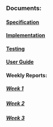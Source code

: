 ### Documents:
#### [Specification](./Specification.md)
#### [Implementation](./Implementation.md)
#### [Testing](./Testing.md)
#### [User Guide](./User%20Guide.md)
#### Weekly Reports:
##### [Week 1](./Week%201%20Report.md)
##### [Week 2](./Week%202%20Report.md)
##### [Week 3](./Week%203%20Report.md)